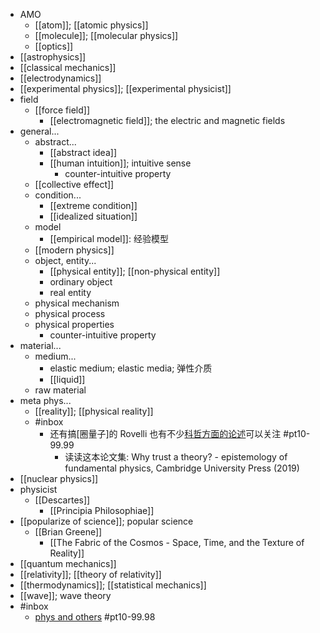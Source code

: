 - AMO
    - [[atom]]; [[atomic physics]]
    - [[molecule]]; [[molecular physics]]
    - [[optics]]
- [[astrophysics]]
- [[classical mechanics]]
- [[electrodynamics]]
- [[experimental physics]]; [[experimental physicist]]
- field
    - [[force field]]
        - [[electromagnetic field]]; the electric and magnetic fields
- general...
    - abstract...
        - [[abstract idea]]
        - [[human intuition]]; intuitive sense
            - counter-intuitive property
    - [[collective effect]]
    - condition...
        - [[extreme condition]]
        - [[idealized situation]]
    - model
        - [[empirical model]]: 经验模型
    - [[modern physics]]
    - object, entity...
        - [[physical entity]]; [[non-physical entity]]
        - ordinary object
        - real entity
    - physical mechanism
    - physical process
    - physical properties
        - counter-intuitive property
- material...
    - medium...
        - elastic medium; elastic media; 弹性介质
        - [[liquid]]
    - raw material
- meta phys...
    - [[reality]]; [[physical reality]]
    - #inbox
        - 还有搞[圈量子]的 Rovelli 也有不少[科哲方面的论述](https://www.zhihu.com/question/453060681)可以关注 #pt10-99.99
            - 读读这本论文集: Why trust a theory? - epistemology of fundamental physics, Cambridge University Press (2019)
- [[nuclear physics]]
- physicist
    - [[Descartes]]
        - [[Principia Philosophiae]]
- [[popularize of science]]; popular science
    - [[Brian Greene]]
        - [[The Fabric of the Cosmos - Space, Time, and the Texture of Reality]]
- [[quantum mechanics]]
- [[relativity]]; [[theory of relativity]]
- [[thermodynamics]]; [[statistical mechanics]]
- [[wave]]; wave theory
- #inbox
    - [phys and others](https://www.zhihu.com/people/citysevenstar/answers) #pt10-99.98
